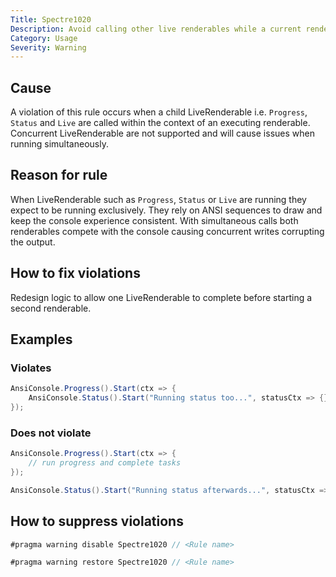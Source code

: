 ```yaml
---
Title: Spectre1020
Description: Avoid calling other live renderables while a current renderable is running.
Category: Usage
Severity: Warning
---
```


## Cause

A violation of this rule occurs when a child LiveRenderable i.e. `Progress`, `Status` and `Live` are called within the context of an executing renderable. Concurrent LiveRenderable are not supported and will cause issues when running simultaneously.

## Reason for rule

When LiveRenderable such as `Progress`, `Status` or `Live` are running they expect to be running exclusively. They rely on ANSI sequences to draw and keep the console experience consistent. With simultaneous calls both renderables compete with the console causing concurrent writes corrupting the output.

## How to fix violations

Redesign logic to allow one LiveRenderable to complete before starting a second renderable. 

## Examples

### Violates

```csharp
AnsiConsole.Progress().Start(ctx => {
    AnsiConsole.Status().Start("Running status too...", statusCtx => {});
});
```

### Does not violate

```csharp
AnsiConsole.Progress().Start(ctx => {
    // run progress and complete tasks
});

AnsiConsole.Status().Start("Running status afterwards...", statusCtx => {});
```

## How to suppress violations

```csharp
#pragma warning disable Spectre1020 // <Rule name>

#pragma warning restore Spectre1020 // <Rule name>
```
